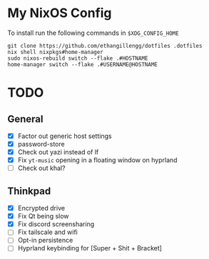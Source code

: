 # My NixOS Config

To install run the following commands in `$XDG_CONFIG_HOME`

```shell
git clone https://github.com/ethangillengg/dotfiles .dotfiles
nix shell nixpkgs#home-manager
sudo nixos-rebuild switch --flake .#HOSTNAME
home-manager switch --flake .#USERNAME@HOSTNAME
```

# TODO

## General

- [x] Factor out generic host settings
- [x] password-store
- [x] Check out yazi instead of lf
- [x] Fix `yt-music` opening in a floating window on hyprland
- [ ] Check out khal?

## Thinkpad

- [x] Encrypted drive
- [x] Fix Qt being slow
- [x] Fix discord screensharing
- [ ] Fix tailscale and wifi
- [ ] Opt-in persistence
- [ ] Hyprland keybinding for [Super + Shit + Bracket]
